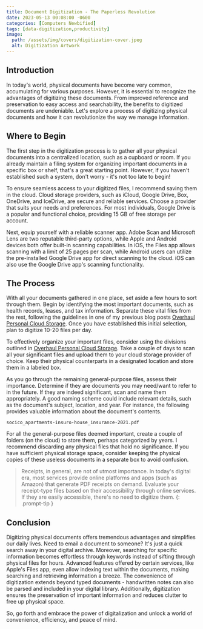```yaml
---
title: Document Digitization - The Paperless Revolution
date: 2023-05-13 00:08:00 -0600
categories: [Computers Newbified]
tags: [data-digitization,productivity]
image:
  path: /assets/img/covers/digitization-cover.jpeg
  alt: Digitization Artwork
---
```


## Introduction

In today's world, physical documents have become very common, accumulating for various purposes. However, it is essential to recognize the advantages of digitizing these documents. From improved reference and preservation to easy access and searchability, the benefits to digitized documents are undeniable. Let's explore a process of digitizing physical documents and how it can revolutionize the way we manage information.

## Where to Begin

The first step in the digitization process is to gather all your physical documents into a centralized location, such as a cupboard or room. If you already maintain a filing system for organizing important documents in a specific box or shelf, that's a great starting point. However, if you haven't established such a system, don't worry - it's not too late to begin!

To ensure seamless access to your digitized files, I recommend saving them in the cloud. Cloud storage providers, such as iCloud, Google Drive, Box, OneDrive, and IceDrive, are secure and reliable services. Choose a provider that suits your needs and preferences. For most individuals, Google Drive is a popular and functional choice, providing 15 GB of free storage per account.

Next, equip yourself with a reliable scanner app. Adobe Scan and Microsoft Lens are two reputable third-party options, while Apple and Android devices both offer built-in scanning capabilities. In iOS, the Files app allows scanning with a limit of 25 pages per scan, while Android users can utilize the pre-installed Google Drive app for direct scanning to the cloud. iOS can also use the Google Drive app's scanning functionality.

## The Process

With all your documents gathered in one place, set aside a few hours to sort through them. Begin by identifying the most important documents, such as health records, leases, and tax information. Separate these vital files from the rest, following the guidelines in one of my previous blog posts [Overhaul Personal Cloud Storage](https://blog.tanishq.page/posts/newbified-overhaul-cloud-storage/). Once you have established this initial selection, plan to digitize 10-20 files per day.

To effectively organize your important files, consider using the divisions outlined in [Overhaul Personal Cloud Storage](https://blog.tanishq.page/posts/newbified-overhaul-cloud-storage/). Take a couple of days to scan all your significant files and upload them to your cloud storage provider of choice. Keep their physical counterparts in a designated location and store them in a labeled box.

As you go through the remaining general-purpose files, assess their importance. Determine if they are documents you may need/want to refer to in the future. If they are indeed significant, scan and name them appropriately. A good naming scheme could include relevant details, such as the document's subject, location, and year. For instance, the following provides valuable information about the document's contents.

```
socico_apartments-insuro-house_insurance-2021.pdf
```

For all the general-purpose files deemed important, create a couple of folders (on the cloud) to store them, perhaps categorized by years. I recommend discarding any physical files that hold no significance. If you have sufficient physical storage space, consider keeping the physical copies of these useless documents in a separate box to avoid confusion.

> Receipts, in general, are not of utmost importance. In today's digital era, most services provide online platforms and apps (such as Amazon) that generate PDF receipts on demand. Evaluate your receipt-type files based on their accessibility through online services. If they are easily accessible, there's no need to digitize them.
{: .prompt-tip }

## Conclusion

Digitizing physical documents offers tremendous advantages and simplifies our daily lives. Need to email a document to someone? It's just a quick search away in your digital archive. Moreover, searching for specific information becomes effortless through keywords instead of sifting through physical files for hours. Advanced features offered by certain services, like Apple's Files app, even allow indexing text within the documents, making searching and retrieving information a breeze. The convenience of digitization extends beyond typed documents - handwritten notes can also be parsed and included in your digital library. Additionally, digitization ensures the preservation of important information and reduces clutter to free up physical space.

So, go forth and embrace the power of digitalization and unlock a world of convenience, efficiency, and peace of mind.
